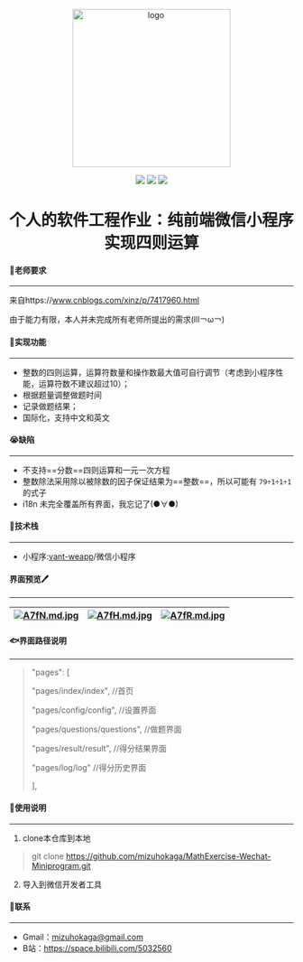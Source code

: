 <p align="center"><img width="280" src="https://i.qpix.com/2021/06/01/A7fj.png" alt="logo" data-canonical-src="http://code.xiaoyou66.com/img/study.png" style="max-width:100%;">
</p>
<p align="center"><img src="https://img.shields.io/badge/license-MIT-blue"/> <img src="https://img.shields.io/badge/version-1.0.0-brightgreen"/> <img src="https://camo.githubusercontent.com/70c1e327c80ff25fe0b246a4cae705c41e26bb864acf42451276b038b0808582/68747470733a2f2f696d672e736869656c64732e696f2f62616467652f4a6176615363726970742d6573362d6566643831643f6c6f676f3d4a617661536372697074266c6f676f436f6c6f723d656664383164">
</p>
<h1 align="center">  个人的软件工程作业：纯前端微信小程序实现四则运算
</h1>

#### 📕老师要求

****

来自https://www.cnblogs.com/xinz/p/7417960.html

由于能力有限，本人并未完成所有老师所提出的需求(lll￢ω￢)

#### 🍗实现功能

****

- 整数的四则运算，运算符数量和操作数最大值可自行调节（考虑到小程序性能，运算符数不建议超过10）；
- 根据题量调整做题时间
- 记录做题结果；
- 国际化，支持中文和英文

#### 😭缺陷

****

- 不支持==分数==四则运算和一元一次方程
- 整数除法采用除以被除数的因子保证结果为==整数==，所以可能有 `79÷1÷1÷1`的式子
- i18n 未完全覆盖所有界面，我忘记了(●∀●)

#### 🎈技术栈

****

- 小程序:[vant-weapp](https://github.com/youzan/vant-weapp)/微信小程序

#### 界面预览🖊

****

| [![A7fN.md.jpg](https://i.qpix.com/2021/06/01/A7fN.md.jpg)](https://qpix.com/i/A7fN) | [![A7fH.md.jpg](https://i.qpix.com/2021/06/01/A7fH.md.jpg)](https://qpix.com/i/A7fH) | [![A7fR.md.jpg](https://i.qpix.com/2021/06/01/A7fR.md.jpg)](https://qpix.com/i/A7fR) |
| ------------------------------------------------------------ | ------------------------------------------------------------ | ------------------------------------------------------------ |



#### 🐟界面路径说明

****

> "pages": [
>
>  "pages/index/index",                    //首页
>
>  "pages/config/config",                  //设置界面
>
>  "pages/questions/questions",     //做题界面
>
>  "pages/result/result",                    //得分结果界面
>
>  "pages/log/log"                              //得分历史界面
>
> ],

#### 🧩使用说明

****

1. clone本仓库到本地
> git clone https://github.com/mizuhokaga/MathExercise-Wechat-Miniprogram.git
2. 导入到微信开发者工具
#### 📧联系

****

- Gmail：mizuhokaga@gmail.com
- B站：https://space.bilibili.com/5032560
